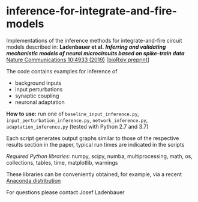 # inference-for-integrate-and-fire-models

Implementations of the inference methods for integrate-and-fire circuit models described in: 
__Ladenbauer et al.__ ___Inferring and validating mechanistic models of neural 
microcircuits based on spike-train data___ [Nature Communications 10:4933 (2019)](https://www.nature.com/articles/s41467-019-12572-0) [[bioRxiv preprint](https://www.biorxiv.org/content/10.1101/261016v4)]

The code contains examples for inference of 

- background inputs
- input perturbations
- synaptic coupling
- neuronal adaptation

__How to use:__ 
run one of `baseline_input_inference.py`, `input_perturbation_inference.py`, `network_inference.py`, 
`adaptation_inference.py` (tested with Python 2.7 and 3.7)

Each script generates output graphs similar to those of the respective 
results section in the paper, typical run times are indicated in the scripts

_Required Python libraries_: 
numpy, scipy, numba, multiprocessing, math, os, collections, tables, time, matplotlib, warnings

These libraries can be conveniently obtained, for example, via a recent 
[Anaconda distribution](https://www.anaconda.com/download/)

<!--- _Remark_: the code is a strongly condensed version of the original implementations used for the paper -->

For questions please contact Josef Ladenbauer
